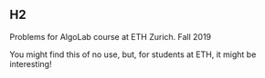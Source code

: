 ## H2
Problems for AlgoLab course at ETH Zurich. Fall 2019 

You might find this of no use, but, for students at ETH, it might be interesting!
